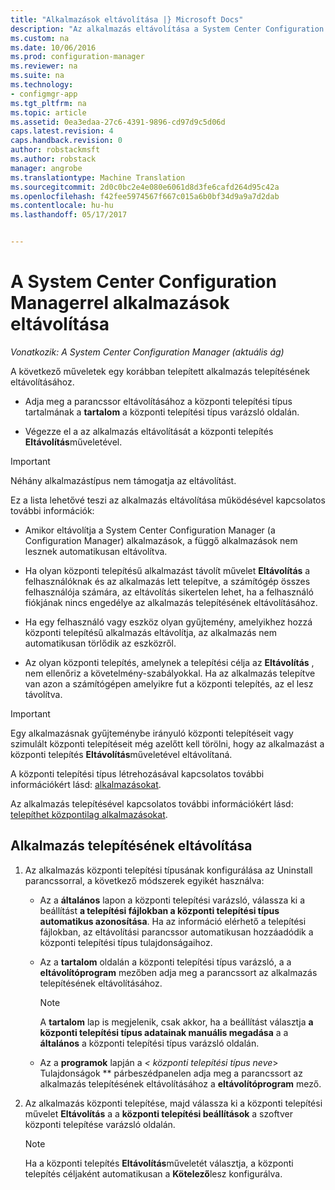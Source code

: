 ```yaml
---
title: "Alkalmazások eltávolítása |} Microsoft Docs"
description: "Az alkalmazás eltávolítása a System Center Configuration Manager használatával"
ms.custom: na
ms.date: 10/06/2016
ms.prod: configuration-manager
ms.reviewer: na
ms.suite: na
ms.technology:
- configmgr-app
ms.tgt_pltfrm: na
ms.topic: article
ms.assetid: 0ea3edaa-27c6-4391-9896-cd97d9c5d06d
caps.latest.revision: 4
caps.handback.revision: 0
author: robstackmsft
ms.author: robstack
manager: angrobe
ms.translationtype: Machine Translation
ms.sourcegitcommit: 2d0c0bc2e4e080e6061d8d3fe6cafd264d95c42a
ms.openlocfilehash: f42fee5974567f667c015a6b0bf34d9a9a7d2dab
ms.contentlocale: hu-hu
ms.lasthandoff: 05/17/2017


---
```

# <a name="uninstall-applications-with-system-center-configuration-manager"></a>A System Center Configuration Managerrel alkalmazások eltávolítása

*Vonatkozik: A System Center Configuration Manager (aktuális ág)*


A következő műveletek egy korábban telepített alkalmazás telepítésének eltávolításához.

-   Adja meg a parancssor eltávolításához a központi telepítési típus tartalmának a **tartalom** a központi telepítési típus varázsló oldalán.  

-   Végezze el a az alkalmazás eltávolítását a központi telepítés **Eltávolítás**műveletével.  

> [!IMPORTANT]  
> Néhány alkalmazástípus nem támogatja az eltávolítást.  

 Ez a lista lehetővé teszi az alkalmazás eltávolítása működésével kapcsolatos további információk:  

-   Amikor eltávolítja a System Center Configuration Manager (a Configuration Manager) alkalmazások, a függő alkalmazások nem lesznek automatikusan eltávolítva.  

-   Ha olyan központi telepítésű alkalmazást távolít művelet **Eltávolítás** a felhasználóknak és az alkalmazás lett telepítve, a számítógép összes felhasználója számára, az eltávolítás sikertelen lehet, ha a felhasználó fiókjának nincs engedélye az alkalmazás telepítésének eltávolításához.  

-   Ha egy felhasználó vagy eszköz olyan gyűjtemény, amelyikhez hozzá központi telepítésű alkalmazás eltávolítja, az alkalmazás nem automatikusan törlődik az eszközről.  

-   Az olyan központi telepítés, amelynek a telepítési célja az **Eltávolítás** , nem ellenőriz a követelmény-szabályokkal. Ha az alkalmazás telepítve van azon a számítógépen amelyikre fut a központi telepítés, az el lesz távolítva.  

> [!IMPORTANT]  
> Egy alkalmazásnak gyűjteménybe irányuló központi telepítéseit vagy szimulált központi telepítéseit még azelőtt kell törölni, hogy az alkalmazást a központi telepítés **Eltávolítás**műveletével eltávolítaná.  

 A központi telepítési típus létrehozásával kapcsolatos további információkért lásd: [alkalmazásokat](../../apps/deploy-use/create-applications.md).  

 Az alkalmazás telepítésével kapcsolatos további információkért lásd: [telepíthet központilag alkalmazásokat](../../apps/deploy-use/deploy-applications.md).  

## <a name="uninstall-an-application"></a>Alkalmazás telepítésének eltávolítása  

1.  Az alkalmazás központi telepítési típusának konfigurálása az Uninstall parancssorral, a következő módszerek egyikét használva:  

    -   Az a **általános** lapon a központi telepítési varázsló, válassza ki a beállítást **a telepítési fájlokban a központi telepítési típus automatikus azonosítása**. Ha az információ elérhető a telepítési fájlokban, az eltávolítási parancssor automatikusan hozzáadódik a központi telepítési típus tulajdonságaihoz.  

    -   Az a **tartalom** oldalán a központi telepítési típus varázsló, a a **eltávolítóprogram** mezőben adja meg a parancssort az alkalmazás telepítésének eltávolításához.  

        > [!NOTE]  
        >  A **tartalom** lap is megjelenik, csak akkor, ha a beállítást választja **a központi telepítési típus adatainak manuális megadása** a a **általános** a központi telepítési típus varázsló oldalán.  

    -   Az a **programok** lapján a  **<* központi telepítési típus neve*> Tulajdonságok ** párbeszédpanelen adja meg a parancssort az alkalmazás telepítésének eltávolításához a **eltávolítóprogram** mező.  

2.  Az alkalmazás központi telepítése, majd válassza ki a központi telepítési művelet **Eltávolítás** a a **központi telepítési beállítások** a szoftver központi telepítése varázsló oldalán.  

    > [!NOTE]  
    >  Ha a központi telepítés **Eltávolítás**műveletét választja, a központi telepítés céljaként automatikusan a **Kötelező**lesz konfigurálva.  

